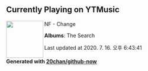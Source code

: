 ## Currently Playing on YTMusic

[<img align="left" width="100" src="https://lh3.googleusercontent.com/ICaR_4ULV9e0alMZFwkp3GxhCnzAJWLtq7brlj5R0Ee6e2DvyExlLV83Nbp3G-Q6zOCY4j5eoz0TxX7J">](https://music.youtube.com/channel/UCjiGsk3ePl9fajUfgNVFGBA)

NF - Change

**Albums**: The Search

Last updated at 2020. 7. 16. 오후 6:43:41

#### Generated with [20chan/github-now](https://github.com/20chan/github-now)


<!--
**20chan/20chan** is a ✨ _special_ ✨ repository because its `README.md` (this file) appears on your GitHub profile.

Here are some ideas to get you started:

- 🔭 I’m currently working on ...
- 🌱 I’m currently learning ...
- 👯 I’m looking to collaborate on ...
- 🤔 I’m looking for help with ...
- 💬 Ask me about ...
- 📫 How to reach me: ...
- 😄 Pronouns: ...
- ⚡ Fun fact: ...
-->
